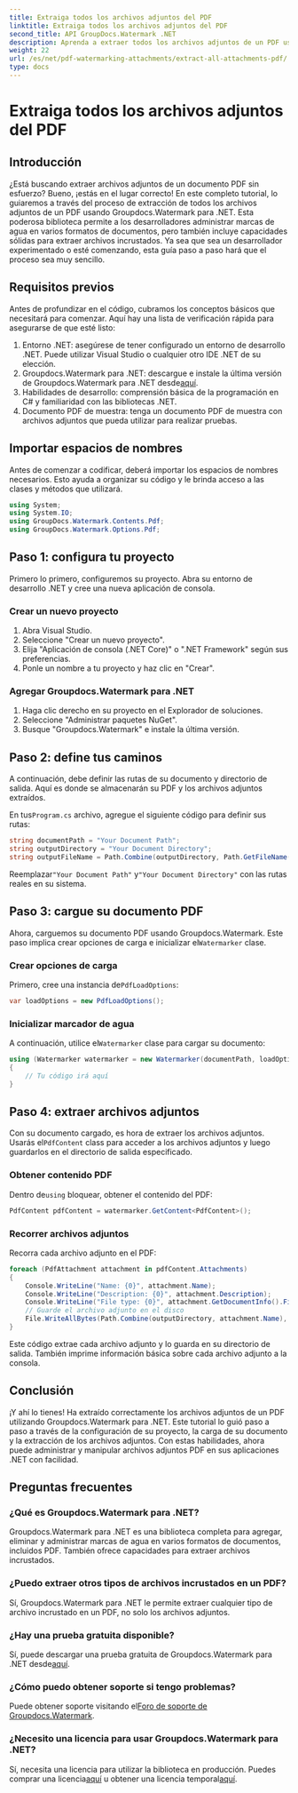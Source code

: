 ```yaml
---
title: Extraiga todos los archivos adjuntos del PDF
linktitle: Extraiga todos los archivos adjuntos del PDF
second_title: API GroupDocs.Watermark .NET
description: Aprenda a extraer todos los archivos adjuntos de un PDF usando Groupdocs.Watermark para .NET. Siga nuestra guía paso a paso para un proceso de extracción perfecto.
weight: 22
url: /es/net/pdf-watermarking-attachments/extract-all-attachments-pdf/
type: docs
---
```

# Extraiga todos los archivos adjuntos del PDF

## Introducción
¿Está buscando extraer archivos adjuntos de un documento PDF sin esfuerzo? Bueno, ¡estás en el lugar correcto! En este completo tutorial, lo guiaremos a través del proceso de extracción de todos los archivos adjuntos de un PDF usando Groupdocs.Watermark para .NET. Esta poderosa biblioteca permite a los desarrolladores administrar marcas de agua en varios formatos de documentos, pero también incluye capacidades sólidas para extraer archivos incrustados. Ya sea que sea un desarrollador experimentado o esté comenzando, esta guía paso a paso hará que el proceso sea muy sencillo.
## Requisitos previos
Antes de profundizar en el código, cubramos los conceptos básicos que necesitará para comenzar. Aquí hay una lista de verificación rápida para asegurarse de que esté listo:
1. Entorno .NET: asegúrese de tener configurado un entorno de desarrollo .NET. Puede utilizar Visual Studio o cualquier otro IDE .NET de su elección.
2.  Groupdocs.Watermark para .NET: descargue e instale la última versión de Groupdocs.Watermark para .NET desde[aquí](https://releases.groupdocs.com/Watermark/net/).
3. Habilidades de desarrollo: comprensión básica de la programación en C# y familiaridad con las bibliotecas .NET.
4. Documento PDF de muestra: tenga un documento PDF de muestra con archivos adjuntos que pueda utilizar para realizar pruebas.
## Importar espacios de nombres
Antes de comenzar a codificar, deberá importar los espacios de nombres necesarios. Esto ayuda a organizar su código y le brinda acceso a las clases y métodos que utilizará.
```csharp
using System;
using System.IO;
using GroupDocs.Watermark.Contents.Pdf;
using GroupDocs.Watermark.Options.Pdf;
```
## Paso 1: configura tu proyecto
Primero lo primero, configuremos su proyecto. Abra su entorno de desarrollo .NET y cree una nueva aplicación de consola.
### Crear un nuevo proyecto
1. Abra Visual Studio.
2. Seleccione "Crear un nuevo proyecto".
3. Elija "Aplicación de consola (.NET Core)" o ".NET Framework" según sus preferencias.
4. Ponle un nombre a tu proyecto y haz clic en "Crear".
### Agregar Groupdocs.Watermark para .NET
1. Haga clic derecho en su proyecto en el Explorador de soluciones.
2. Seleccione "Administrar paquetes NuGet".
3. Busque "Groupdocs.Watermark" e instale la última versión.
## Paso 2: define tus caminos
A continuación, debe definir las rutas de su documento y directorio de salida. Aquí es donde se almacenarán su PDF y los archivos adjuntos extraídos.

 En tus`Program.cs` archivo, agregue el siguiente código para definir sus rutas:
```csharp
string documentPath = "Your Document Path";
string outputDirectory = "Your Document Directory";
string outputFileName = Path.Combine(outputDirectory, Path.GetFileName(documentPath));
```
 Reemplazar`"Your Document Path"` y`"Your Document Directory"` con las rutas reales en su sistema.
## Paso 3: cargue su documento PDF
 Ahora, carguemos su documento PDF usando Groupdocs.Watermark. Este paso implica crear opciones de carga e inicializar el`Watermarker` clase.
### Crear opciones de carga
 Primero, cree una instancia de`PdfLoadOptions`:
```csharp
var loadOptions = new PdfLoadOptions();
```
### Inicializar marcador de agua
 A continuación, utilice el`Watermarker` clase para cargar su documento:
```csharp
using (Watermarker watermarker = new Watermarker(documentPath, loadOptions))
{
    // Tu código irá aquí
}
```
## Paso 4: extraer archivos adjuntos
Con su documento cargado, es hora de extraer los archivos adjuntos. Usarás el`PdfContent` class para acceder a los archivos adjuntos y luego guardarlos en el directorio de salida especificado.
### Obtener contenido PDF
 Dentro de`using` bloquear, obtener el contenido del PDF:
```csharp
PdfContent pdfContent = watermarker.GetContent<PdfContent>();
```
### Recorrer archivos adjuntos
Recorra cada archivo adjunto en el PDF:
```csharp
foreach (PdfAttachment attachment in pdfContent.Attachments)
{
    Console.WriteLine("Name: {0}", attachment.Name);
    Console.WriteLine("Description: {0}", attachment.Description);
    Console.WriteLine("File type: {0}", attachment.GetDocumentInfo().FileType);
    // Guarde el archivo adjunto en el disco
    File.WriteAllBytes(Path.Combine(outputDirectory, attachment.Name), attachment.Content);
}
```
Este código extrae cada archivo adjunto y lo guarda en su directorio de salida. También imprime información básica sobre cada archivo adjunto a la consola.
## Conclusión
¡Y ahí lo tienes! Ha extraído correctamente los archivos adjuntos de un PDF utilizando Groupdocs.Watermark para .NET. Este tutorial lo guió paso a paso a través de la configuración de su proyecto, la carga de su documento y la extracción de los archivos adjuntos. Con estas habilidades, ahora puede administrar y manipular archivos adjuntos PDF en sus aplicaciones .NET con facilidad.
## Preguntas frecuentes
### ¿Qué es Groupdocs.Watermark para .NET?
Groupdocs.Watermark para .NET es una biblioteca completa para agregar, eliminar y administrar marcas de agua en varios formatos de documentos, incluidos PDF. También ofrece capacidades para extraer archivos incrustados.
### ¿Puedo extraer otros tipos de archivos incrustados en un PDF?
Sí, Groupdocs.Watermark para .NET le permite extraer cualquier tipo de archivo incrustado en un PDF, no solo los archivos adjuntos.
### ¿Hay una prueba gratuita disponible?
 Sí, puede descargar una prueba gratuita de Groupdocs.Watermark para .NET desde[aquí](https://releases.groupdocs.com/).
### ¿Cómo puedo obtener soporte si tengo problemas?
 Puede obtener soporte visitando el[Foro de soporte de Groupdocs.Watermark](https://forum.groupdocs.com/c/watermark/19).
### ¿Necesito una licencia para usar Groupdocs.Watermark para .NET?
 Sí, necesita una licencia para utilizar la biblioteca en producción. Puedes comprar una licencia[aquí](https://purchase.groupdocs.com/buy) u obtener una licencia temporal[aquí](https://purchase.groupdocs.com/temporary-license/).